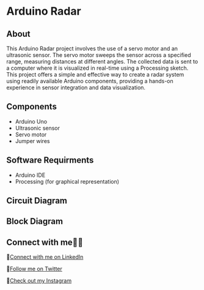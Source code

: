 # Arduino Radar 

## About

This Arduino Radar project involves the use of a servo motor and an ultrasonic sensor. The servo motor sweeps the sensor across a specified range, measuring distances at different angles. The collected data is sent to a computer where it is visualized in real-time using a Processing sketch. This project offers a simple and effective way to create a radar system using readily available Arduino components, providing a hands-on experience in sensor integration and data visualization.

## Components

- Arduino Uno
- Ultrasonic sensor
- Servo motor
- Jumper wires

## Software Requirments

- Arduino IDE
- Processing (for graphical representation)

## Circuit Diagram

## Block Diagram

## Connect with me👨‍💻

:rocket:[Connect with me on LinkedIn](https://www.linkedin.com/in/pratik-more-0397bb291/)

:rocket:[Follow me on Twitter](https://twitter.com/aero5665)

:rocket:[Check out my Instagram](https://www.instagram.com/pratik_6558/)

